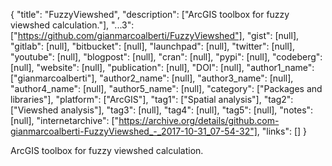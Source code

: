 {
  "title": "FuzzyViewshed",
  "description": ["ArcGIS toolbox for fuzzy viewshed calculation."],
  "...3": ["https://github.com/gianmarcoalberti/FuzzyViewshed"],
  "gist": [null],
  "gitlab": [null],
  "bitbucket": [null],
  "launchpad": [null],
  "twitter": [null],
  "youtube": [null],
  "blogpost": [null],
  "cran": [null],
  "pypi": [null],
  "codeberg": [null],
  "website": [null],
  "publication": [null],
  "DOI": [null],
  "author1_name": ["gianmarcoalberti"],
  "author2_name": [null],
  "author3_name": [null],
  "author4_name": [null],
  "author5_name": [null],
  "category": ["Packages and libraries"],
  "platform": ["ArcGIS"],
  "tag1": ["Spatial analysis"],
  "tag2": ["Viewshed analysis"],
  "tag3": [null],
  "tag4": [null],
  "tag5": [null],
  "notes": [null],
  "internetarchive": ["https://archive.org/details/github.com-gianmarcoalberti-FuzzyViewshed_-_2017-10-31_07-54-32"],
  "links": []
}

<!-- Generated by csv2md.R – do not edit by hand -->

ArcGIS toolbox for fuzzy viewshed calculation.